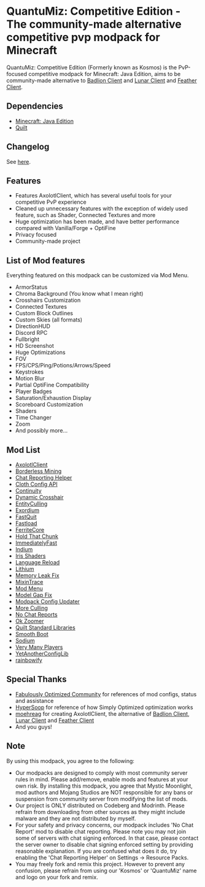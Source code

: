 # QuantuMiz: Competitive Edition - The community-made alternative competitive pvp modpack for Minecraft
QuantuMiz: Competitive Edition (Formerly known as Kosmos) is the PvP-focused competitive modpack for Minecraft: Java Edition, aims to be community-made alternative to [Badlion Client](https://www.badlion.net/) and [Lunar Client](https://www.lunarclient.com/) and [Feather Client](https://feathermc.com/).

## Dependencies
* [Minecraft: Java Edition](https://minecraft.net)
* [Quilt](https://quiltmc.org/en/)

## Changelog
See [here](https://github.com/MysticMoonlight/Kosmos/releases).

## Features
* Features AxolotlClient, which has several useful tools for your competitive PvP experience
* Cleaned up unnecessary features with the exception of widely used feature, such as Shader, Connected Textures and more
* Huge optimization has been made, and have better performance compared with Vanilla/Forge + OptiFine
* Privacy focused
* Community-made project

## List of Mod features
Everything featured on this modpack can be customized via Mod Menu.

* ArmorStatus
* Chroma Background (You know what I mean right)
* Crosshairs Customization
* Connected Textures
* Custom Block Outlines
* Custom Skies (all formats)
* DirectionHUD
* Discord RPC
* Fullbright
* HD Screenshot
* Huge Optimizations
* FOV
* FPS/CPS/Ping/Potions/Arrows/Speed
* Keystrokes
* Motion Blur
* Partial OptiFine Compatibility
* Player Badges
* Saturation/Exhaustion Display
* Scoreboard Customization
* Shaders
* Time Changer
* Zoom
* And possibly more...

## Mod List
* [AxolotlClient](https://modrinth.com/mod/axolotlclient)
* [Borderless Mining](https://modrinth.com/mod/borderless-mining)
* [Chat Reporting Helper](https://modrinth.com/resourcepack/chat-reporting-helper)
* [Cloth Config API](https://modrinth.com/mod/cloth-config)
* [Continuity](https://modrinth.com/mod/continuity)
* [Dynamic Crosshair](https://modrinth.com/mod/dynamiccrosshair)
* [EntityCulling](https://modrinth.com/mod/entityculling)
* [Exordium](https://modrinth.com/mod/exordium)
* [FastQuit](https://modrinth.com/mod/fastquit)
* [Fastload](https://modrinth.com/mod/fastload)
* [FerriteCore](https://modrinth.com/mod/ferrite-core)
* [Hold That Chunk](https://modrinth.com/mod/hold-that-chunk)
* [ImmediatelyFast](https://modrinth.com/mod/immediatelyfast)
* [Indium](https://modrinth.com/mod/indium)
* [Iris Shaders](https://modrinth.com/mod/iris)
* [Language Reload](https://modrinth.com/mod/language-reload)
* [Lithium](https://modrinth.com/mod/lithium)
* [Memory Leak Fix](https://modrinth.com/mod/memoryleakfix)
* [MixinTrace](https://modrinth.com/mod/mixintrace)
* [Mod Menu](https://modrinth.com/mod/modmenu)
* [Model Gap Fix](https://modrinth.com/mod/modelfix)
* [Modpack Config Updater](https://modrinth.com/mod/modpack-config-updater)
* [More Culling](https://modrinth.com/mod/moreculling)
* [No Chat Reports](https://modrinth.com/mod/no-chat-reports)
* [Ok Zoomer](https://modrinth.com/mod/ok-zoomer)
* [Quilt Standard Libraries](https://modrinth.com/mod/qsl)
* [Smooth Boot](https://modrinth.com/mod/smoothboot-fabric)
* [Sodium](https://modrinth.com/mod/sodium)
* [Very Many Players](https://modrinth.com/mod/vmp-fabric)
* [YetAnotherConfigLib](https://modrinth.com/mod/yacl)
* [rainbowify](https://modrinth.com/mod/rainbowify)

## Special Thanks
* [Fabulously Optimized Community](https://discord.gg/fabulously-optimized-859124104644788234) for references of mod configs, status and assistance
* [HyperSoop](https://modrinth.com/user/HyperSoop) for reference of how Simply Optimized optimization works
* [moehreag](https://modrinth.com/user/moehreag) for creating AxolotlClient, the alternative of [Badlion Client](https://www.badlion.net/), [Lunar Client](https://www.lunarclient.com/) and [Feather Client](https://feathermc.com/)
* And you guys!

## Note
By using this modpack, you agree to the following:
* Our modpacks are designed to comply with most community server rules in mind. Please add/remove, enable mods and features at your own risk. By installing this modpack, you agree that Mystic Moonlight, mod authors and Mojang Studios are NOT responsible for any bans or suspension from community server from modifying the list of mods.
* Our project is ONLY distributed on Codeberg and Modrinth. Please refrain from downloading from other sources as they might include malware and they are not distributed by myself.
* For your safety and privacy concerns, our modpack includes 'No Chat Report' mod to disable chat reporting. Please note you may not join some of servers with chat signing enforced. In that case, please contact the server owner to disable chat signing enforced setting by providing reasonable explanation. If you are confused what does it do, try enabling the 'Chat Reporting Helper' on Settings -> Resource Packs.
* You may freely fork and remix this project. However to prevent any confusion, please refrain from using our 'Kosmos' or 'QuantuMiz' name and logo on your fork and remix.
